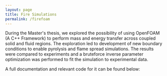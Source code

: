```yaml
---
layout: page
title: Fire Simulations
permalink: /firefoam
---
```


During the Master's thesis, we explored the possibility of using OpenFOAM (A C++ Framework) to perform mass and energy transfer across coupled solid and fluid regions. The exploration led to development of new boundary conditions to enable pyrolysis and flame spread simulations. The results were compared to experiments and a bruteforce inverse parameter optimization was performed to fit the simulation to experimental data.

A full documentation and relevant code for it can be found below: 
